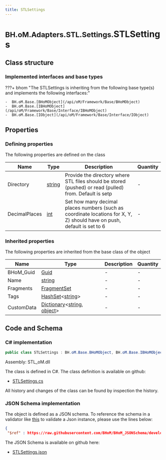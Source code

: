 ```yaml
---
title: STLSettings
---
```


# <small>BH.oM.Adapters.STL.Settings.</small>**STLSettings**



## Class structure

### Implemented interfaces and base types

???+ bhom "The STLSettings is inheriting from the following base type(s) and implements the following interfaces:"

    -  BH.oM.Base.[BHoMObject](/api/oM/Framework/Base/BHoMObject)
    -  BH.oM.Base.[IBHoMObject](/api/oM/Framework/Base/Interface/IBHoMObject)
    -  BH.oM.Base.[IObject](/api/oM/Framework/Base/Interface/IObject)


## Properties



### Defining properties

The following properties are defined on the class

| Name             | Type             | Description      | Quantity         |
|------------------|------------------|------------------|------------------|
| Directory | [string](https://learn.microsoft.com/en-us/dotnet/api/System.String?view=netstandard-2.0) | Provide the directory where STL files should be stored (pushed) or read (pulled) from. Default is setp  | - |
| DecimalPlaces | [int](https://learn.microsoft.com/en-us/dotnet/api/System.Int32?view=netstandard-2.0) | Set how many decimal places numbers (such as coordinate locations for X, Y, Z) should have on push, default is set to 6 | - |


### Inherited properties
The following properties are inherited from the base class of the object

| Name             | Type             | Description      | Quantity         |
|------------------|------------------|------------------|------------------|
| BHoM_Guid | [Guid](https://learn.microsoft.com/en-us/dotnet/api/System.Guid?view=netstandard-2.0) | - | - |
| Name | [string](https://learn.microsoft.com/en-us/dotnet/api/System.String?view=netstandard-2.0) | - | - |
| Fragments | [FragmentSet](/api/oM/Framework/Base/FragmentSet) | - | - |
| Tags | [HashSet](https://learn.microsoft.com/en-us/dotnet/api/System.Collections.Generic.HashSet-1?view=netstandard-2.0)&lt;[string](https://learn.microsoft.com/en-us/dotnet/api/System.String?view=netstandard-2.0)&gt; | - | - |
| CustomData | [Dictionary](https://learn.microsoft.com/en-us/dotnet/api/System.Collections.Generic.Dictionary-2?view=netstandard-2.0)&lt;[string](https://learn.microsoft.com/en-us/dotnet/api/System.String?view=netstandard-2.0), [object](https://learn.microsoft.com/en-us/dotnet/api/System.Object?view=netstandard-2.0)&gt; | - | - |


## Code and Schema

### C# implementation

``` C# title="C#"
public class STLSettings : BH.oM.Base.BHoMObject, BH.oM.Base.IBHoMObject, BH.oM.Base.IObject
```

Assembly: STL_oM.dll

The class is defined in C#. The class definition is available on github:

- [STLSettings.cs](https://github.com/BHoM/STL_Toolkit/blob/develop/STL_oM/STLSettings.cs)

All history and changes of the class can be found by inspection the history.
### JSON Schema implementation

The object is defined as a JSON schema. To reference the schema in a validator like [this](https://www.jsonschemavalidator.net/) to validate a Json instance, please use the lines below:

``` json title="JSON Schema"
{
 "$ref" : https://raw.githubusercontent.com/BHoM/BHoM_JSONSchema/develop/STL_oM/Settings/STLSettings.json}
```

The JSON Schema is available on github here:

- [STLSettings.json](https://github.com/BHoM/BHoM_JSONSchema/blob/develop/STL_oM/Settings/STLSettings.json)

